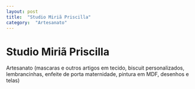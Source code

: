 ```yaml
---
layout: post
title:  "Studio Miriã Priscilla"
category:  "Artesanato"
---
```


# Studio Miriã Priscilla

Artesanato (mascaras e outros artigos em tecido, biscuit personalizados, lembrancinhas, enfeite de porta maternidade, pintura em MDF, desenhos e telas) 
